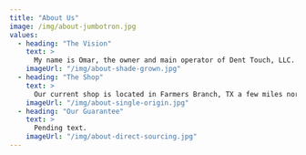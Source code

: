 ```yaml
---
title: "About Us"
image: /img/about-jumbotron.jpg
values:
  - heading: "The Vision"
    text: >
      My name is Omar, the owner and main operator of Dent Touch, LLC. I grew up working with my dad in his body shop spening a considerable amount of time around cars and auto repair. As I transitioned into my own career, I worked for a time as a technician doing collision repair before being given the opportunity to focus in on paintless dent repair (PDR). I started doing PDR in 2008 and have since worked on thousands of cars across the nation. While traveling is a great way to see the world, I've started Dent Touch, LLC. to bring my work back home to Dallas-Fort Worth allowing me to spend my weeknights at home with my wife and kids. If you have a dent you need removed, reach out to me. Reach out to us. We're here to take care of you.
    imageUrl: "/img/about-shade-grown.jpg"
  - heading: "The Shop"
    text: >
      Our current shop is located in Farmers Branch, TX a few miles north of I-635. However, due to the nature of our work, we may ramp up additional locations from time to time to capacity with the demand. Please check out our contact page for a complete listing of all locations. And as always, don't hesitate to reach out to us personally if you have any questions. Our team is here to help and happy to work with you on getting your vehicle into our shop in the most convenient manner possible. We look forward to servicing your vehicles in our Farmers Branch, Dallas-Fort Worth location.
    imageUrl: "/img/about-single-origin.jpg"
  - heading: "Our Guarantee"
    text: >
      Pending text.
    imageUrl: "/img/about-direct-sourcing.jpg"
---
```

